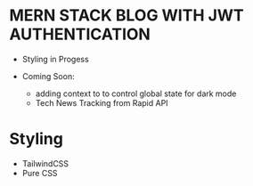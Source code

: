 # MERN STACK BLOG WITH JWT AUTHENTICATION 
- Styling in Progess 
  
- Coming Soon: 
    - adding context to to control global state for dark mode 
    - Tech News Tracking from Rapid API 
# Styling 
- TailwindCSS
- Pure CSS 
  


